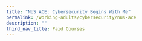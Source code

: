 ```yaml
---
title: "NUS ACE: Cybersecurity Begins With Me"
permalink: /working-adults/cybersecurity/nus-ace
description: ""
third_nav_title: Paid Courses
---
```

